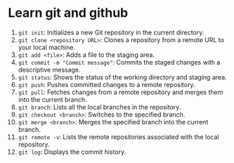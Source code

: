 # Learn git and github

1. `git init`: Initializes a new Git repository in the current directory.
2. `git clone <repository URL>`: Clones a repository from a remote URL to your local machine.
3. `git add <file>`: Adds a file to the staging area.
4. `git commit -m "Commit message"`: Commits the staged changes with a descriptive message.
5. `git status`: Shows the status of the working directory and staging area.
6. `git push`: Pushes committed changes to a remote repository.
7. `git pull`: Fetches changes from a remote repository and merges them into the current branch.
8. `git branch`: Lists all the local branches in the repository.
9. `git checkout <branch>`: Switches to the specified branch.
10. `git merge <branch>`: Merges the specified branch into the current branch.
11. `git remote -v`: Lists the remote repositories associated with the local repository.
12. `git log`: Displays the commit history.
